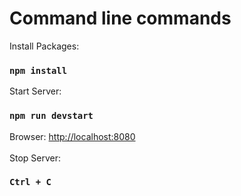 # Command line commands

Install Packages: 
### `npm install`
Start Server: 
### `npm run devstart`
Browser: [http://localhost:8080](http://localhost:8080)  <br/>
<br/>
Stop Server: 
### `Ctrl + C`
